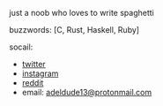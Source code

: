 just a noob who loves to write spaghetti

buzzwords: [C, Rust, Haskell, Ruby]


socail:
- [twitter](https://twitter.com/cringeman33)
- [instagram](https://www.reddit.com/user/adeldude13)
- [reddit](https://www.reddit.com/user/adeldude13)
- email: adeldude13@protonmail.com
